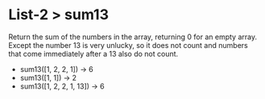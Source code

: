 # List-2 > sum13

Return the sum of the numbers in the array, returning 0 for an empty array. Except the number 13 is very unlucky, so it does not count and numbers that come immediately after a 13 also do not count.

- sum13([1, 2, 2, 1]) → 6
- sum13([1, 1]) → 2
- sum13([1, 2, 2, 1, 13]) → 6